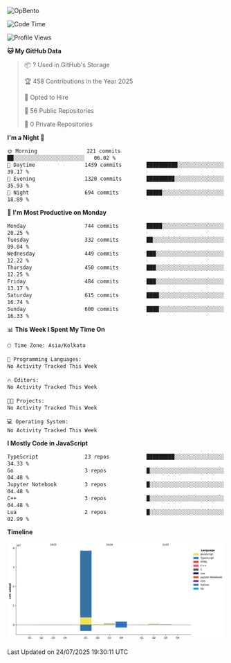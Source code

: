![OpBento](https://firebasestorage.googleapis.com/v0/b/smartkaksha-fe32c.appspot.com/o/opbento%2Fparthkapoor-dev3db8f.png?alt=media)

<!--START_SECTION:waka-->
![Code Time](http://img.shields.io/badge/Code%20Time-0%20secs-blue)

![Profile Views](http://img.shields.io/badge/Profile%20Views-13-blue)

**🐱 My GitHub Data** 

> 📦 ? Used in GitHub's Storage 
 > 
> 🏆 458 Contributions in the Year 2025
 > 
> 💼 Opted to Hire
 > 
> 📜 56 Public Repositories 
 > 
> 🔑 0 Private Repositories 
 > 
**I'm a Night 🦉** 

```text
🌞 Morning                221 commits         ██░░░░░░░░░░░░░░░░░░░░░░░   06.02 % 
🌆 Daytime                1439 commits        ██████████░░░░░░░░░░░░░░░   39.17 % 
🌃 Evening                1320 commits        █████████░░░░░░░░░░░░░░░░   35.93 % 
🌙 Night                  694 commits         █████░░░░░░░░░░░░░░░░░░░░   18.89 % 
```
📅 **I'm Most Productive on Monday** 

```text
Monday                   744 commits         █████░░░░░░░░░░░░░░░░░░░░   20.25 % 
Tuesday                  332 commits         ██░░░░░░░░░░░░░░░░░░░░░░░   09.04 % 
Wednesday                449 commits         ███░░░░░░░░░░░░░░░░░░░░░░   12.22 % 
Thursday                 450 commits         ███░░░░░░░░░░░░░░░░░░░░░░   12.25 % 
Friday                   484 commits         ███░░░░░░░░░░░░░░░░░░░░░░   13.17 % 
Saturday                 615 commits         ████░░░░░░░░░░░░░░░░░░░░░   16.74 % 
Sunday                   600 commits         ████░░░░░░░░░░░░░░░░░░░░░   16.33 % 
```


📊 **This Week I Spent My Time On** 

```text
🕑︎ Time Zone: Asia/Kolkata

💬 Programming Languages: 
No Activity Tracked This Week

🔥 Editors: 
No Activity Tracked This Week

🐱‍💻 Projects: 
No Activity Tracked This Week

💻 Operating System: 
No Activity Tracked This Week
```

**I Mostly Code in JavaScript** 

```text
TypeScript               23 repos            █████████░░░░░░░░░░░░░░░░   34.33 % 
Go                       3 repos             █░░░░░░░░░░░░░░░░░░░░░░░░   04.48 % 
Jupyter Notebook         3 repos             █░░░░░░░░░░░░░░░░░░░░░░░░   04.48 % 
C++                      3 repos             █░░░░░░░░░░░░░░░░░░░░░░░░   04.48 % 
Lua                      2 repos             █░░░░░░░░░░░░░░░░░░░░░░░░   02.99 % 
```



**Timeline**

![Lines of Code chart](https://raw.githubusercontent.com/ParthKapoor-dev/ParthKapoor-dev/main/assets/bar_graph.png)


 Last Updated on 24/07/2025 19:30:11 UTC
<!--END_SECTION:waka-->
